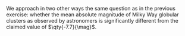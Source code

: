 We approach in two other ways the same question as in the previous exercise:
whether the mean absolute magnitude of Milky Way globular clusters as observed
by astronomers is significantly different from the claimed value of $\qty{-7.7}{\mag}$.

